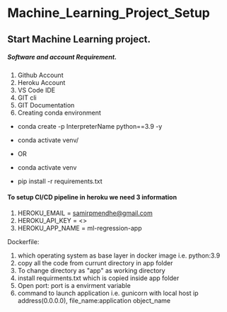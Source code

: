 # Machine_Learning_Project_Setup

## Start Machine Learning project.
##### Software and account Requirement.
1. Github Account
2. Heroku Account
3. VS Code IDE
4. GIT cli
5. GIT Documentation
6. Creating conda environment

* conda create -p InterpreterName python==3.9 -y
* conda activate venv/
* OR

* conda activate venv
* pip install -r requirements.txt

#### To setup CI/CD pipeline in heroku we need 3 information

1. HEROKU_EMAIL = samirpmendhe@gmail.com
2. HEROKU_API_KEY = <>
3. HEROKU_APP_NAME = ml-regression-app

Dockerfile:
1. which operating system as base layer in docker image i.e. python:3.9
2.  copy all the code from currunt directory in app folder
3. To change directory as "app" as working directory
4. install requirments.txt which is copied inside app folder
5. Open port: port is a envirment variable
6. command to launch application i.e. gunicorn with local host ip address(0.0.0.0), file_name:application object_name


